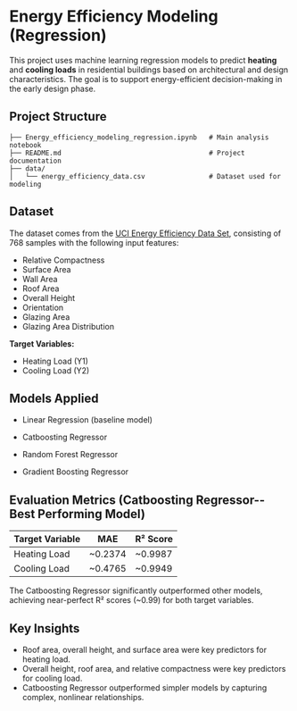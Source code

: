 # Energy Efficiency Modeling (Regression)

This project uses machine learning regression models to predict **heating** and **cooling loads** in residential buildings based on architectural and design characteristics. The goal is to support energy-efficient decision-making in the early design phase.

## Project Structure

```
├── Energy_efficiency_modeling_regression.ipynb   # Main analysis notebook
├── README.md                                     # Project documentation
├── data/
│   └── energy_efficiency_data.csv                # Dataset used for modeling
```


## Dataset

The dataset comes from the [UCI Energy Efficiency Data Set](https://archive.ics.uci.edu/ml/datasets/Energy+efficiency), consisting of 768 samples with the following input features:

- Relative Compactness
- Surface Area
- Wall Area
- Roof Area
- Overall Height
- Orientation
- Glazing Area
- Glazing Area Distribution

**Target Variables:**

- Heating Load (Y1)
- Cooling Load (Y2)

## Models Applied

- Linear Regression (baseline model)

- Catboosting Regressor

- Random Forest Regressor

- Gradient Boosting Regressor

## Evaluation Metrics (Catboosting Regressor-- Best Performing Model)

| Target Variable |   MAE    | R² Score |
|-----------------|----------|----------|
| Heating Load    | ~0.2374  | ~0.9987  |
| Cooling Load    | ~0.4765  | ~0.9949  |



The Catboosting Regressor significantly outperformed other models, achieving near-perfect R² scores (~0.99) for both target variables.

## Key Insights

- Roof area, overall height, and surface area were key predictors for heating load.
- Overall height, roof area, and relative compactness were key predictors for cooling load.
- Catboosting Regressor outperformed simpler models by capturing complex, nonlinear relationships.


